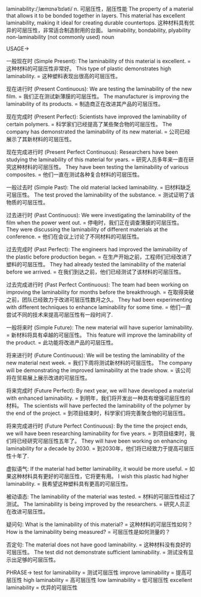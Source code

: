 laminability:/ˌlæmɪnəˈbɪləti/
n.
可层压性，层压性能
The property of a material that allows it to be bonded together in layers.
This material has excellent laminability, making it ideal for creating durable countertops. 这种材料具有优异的可层压性，非常适合制造耐用的台面。
laminability, bondability, plyability
non-laminability (not commonly used)
noun

USAGE->

一般现在时 (Simple Present):
The laminability of this material is excellent. = 这种材料的可层压性非常好。
This type of plastic demonstrates high laminability. = 这种塑料表现出很高的可层压性。

现在进行时 (Present Continuous):
We are testing the laminability of the new film. = 我们正在测试新薄膜的可层压性。
The manufacturer is improving the laminability of its products. = 制造商正在改进其产品的可层压性。


现在完成时 (Present Perfect):
Scientists have improved the laminability of certain polymers. = 科学家们已经提高了某些聚合物的可层压性。
The company has demonstrated the laminability of its new material. = 公司已经展示了其新材料的可层压性。


现在完成进行时 (Present Perfect Continuous):
Researchers have been studying the laminability of this material for years. = 研究人员多年来一直在研究这种材料的可层压性。
They have been testing the laminability of various composites. = 他们一直在测试各种复合材料的可层压性。


一般过去时 (Simple Past):
The old material lacked laminability. = 旧材料缺乏可层压性。
The test proved the laminability of the substance. = 测试证明了该物质的可层压性。


过去进行时 (Past Continuous):
We were investigating the laminability of the film when the power went out. =  停电时，我们正在调查薄膜的可层压性。
They were discussing the laminability of different materials at the conference. = 他们在会议上讨论了不同材料的可层压性。


过去完成时 (Past Perfect):
The engineers had improved the laminability of the plastic before production began. = 在生产开始之前，工程师们已经改进了塑料的可层压性。
They had already tested the laminability of the material before we arrived. = 在我们到达之前，他们已经测试了该材料的可层压性。


过去完成进行时 (Past Perfect Continuous):
The team had been working on improving the laminability for months before the breakthrough. = 在取得突破之前，团队已经致力于改进可层压性数月之久。
They had been experimenting with different techniques to enhance laminability for some time. = 他们一直尝试不同的技术来提高可层压性有一段时间了.


一般将来时 (Simple Future):
The new material will have superior laminability. = 新材料将具有卓越的可层压性。
This feature will improve the laminability of the product. = 此功能将改进产品的可层压性。


将来进行时 (Future Continuous):
We will be testing the laminability of the new material next week. = 我们下周将测试新材料的可层压性。
The company will be demonstrating the improved laminability at the trade show. = 该公司将在贸易展上展示改进的可层压性。


将来完成时 (Future Perfect):
By next year, we will have developed a material with enhanced laminability. = 到明年，我们将开发出一种具有增强可层压性的材料。
The scientists will have perfected the laminability of the polymer by the end of the project. = 到项目结束时，科学家们将完善聚合物的可层压性。


将来完成进行时 (Future Perfect Continuous):
By the time the project ends, we will have been researching laminability for five years. = 到项目结束时，我们将已经研究可层压性五年了。
They will have been working on enhancing laminability for a decade by 2030. = 到2030年，他们将已经致力于提高可层压性十年了.


虚拟语气:
If the material had better laminability, it would be more useful. = 如果这种材料具有更好的可层压性，它将更有用。
I wish this plastic had higher laminability. = 我希望这种塑料具有更高的可层压性。


被动语态:
The laminability of the material was tested. = 材料的可层压性经过了测试。
The laminability is being improved by the researchers. = 研究人员正在改进可层压性。


疑问句:
What is the laminability of this material? = 这种材料的可层压性如何？
How is the laminability being measured? = 可层压性是如何测量的？


否定句:
The material does not have good laminability. = 这种材料没有良好的可层压性。
The test did not demonstrate sufficient laminability. = 测试没有显示出足够的可层压性。


PHRASE->
test for laminability = 测试可层压性
improve laminability = 提高可层压性
high laminability = 高可层压性
low laminability = 低可层压性
excellent laminability = 优异的可层压性
